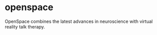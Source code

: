 # openspace
OpenSpace combines the latest advances in neuroscience with virtual reality talk therapy.

